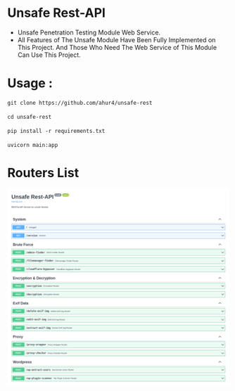 # Unsafe Rest-API

- Unsafe Penetration Testing Module Web Service.
- All Features of The Unsafe Module Have Been Fully Implemented on This Project. And Those Who Need The Web Service of This Module Can Use This Project.

# Usage :

```
git clone https://github.com/ahur4/unsafe-rest

cd unsafe-rest

pip install -r requirements.txt

uvicorn main:app 
```

# Routers List

![Ahur4](https://github.com/ahur4/unsafe-rest/blob/main/images/swagger.png)